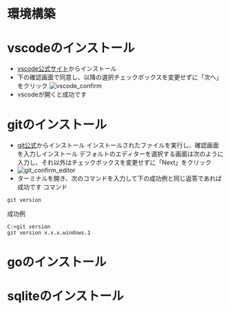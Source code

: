 # 環境構築
# vscodeのインストール
- [vscode公式サイト](https://code.visualstudio.com/)からインストール
- 下の確認画面で同意し、以降の選択チェックボックスを変更せずに「次へ」をクリック
![vscode_confirm](https://github.com/omeroid/kosen_lesson/assets/54432132/9ace9714-166d-4833-b653-459794ff5900)
- vscodeが開くと成功です


# gitのインストール
- [git公式](https://gitforwindows.org/)からインストール
インストールされたファイルを実行し、確認画面を入力しインストール
デフォルトのエディターを選択する画面は次のように入力し、それ以外はチェックボックスを変更せずに「Next」をクリック
- ![git_confirm_editor](https://github.com/omeroid/kosen_lesson/assets/54432132/dd5949b3-1ae9-43b3-a626-c47ea6ee5879)
- ターミナルを開き、次のコマンドを入力して下の成功例と同じ返答であれば成功です
コマンド
```
git version
```
成功例
```
C:>git version
git version x.x.x.windows.1
```

# goのインストール


# sqliteのインストール